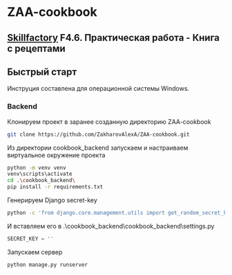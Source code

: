 # ZAA-cookbook
## [Skillfactory](https://skillfactory.ru) F4.6. Практическая работа - Книга с рецептами

<H2>Быстрый старт</H2>

Инструция составлена для операционной системы Windows.<br>

<H3>Backend</H3>

Клонируем проект в заранее созданную директорию ZAA-cookbook
```bash
git clone https://github.com/ZakharovAlexA/ZAA-cookbook.git
```

Из директории cookbook_backend запускаем и настраиваем виртуальное окружение проекта
```bash
python -m venv venv
venv\scripts\activate
cd .\cookbook_backend\ 
pip install -r requirements.txt
```

Генерируем Django secret-key
```bash
python -c 'from django.core.management.utils import get_random_secret_key; print(get_random_secret_key())'
```
И вставляем его в .\cookbook_backend\cookbook_backend\settings.py
```python
SECRET_KEY = ''
```
Запускаем сервер
```bash
python manage.py runserver
```
